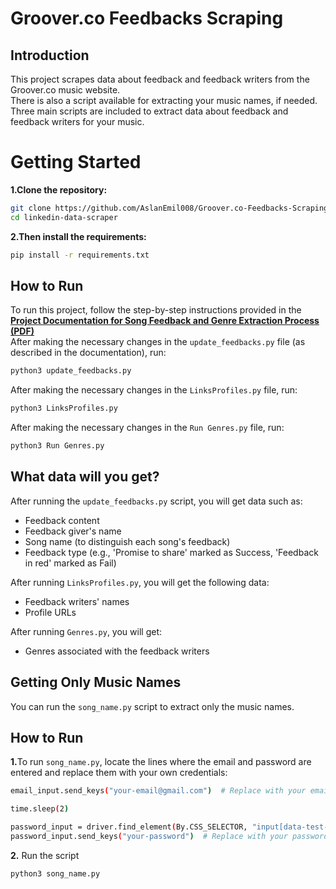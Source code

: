 # Groover.co Feedbacks Scraping
## Introduction
This project scrapes data about feedback and feedback writers from the Groover.co music website.<br>
There is also a script available for extracting your music names, if needed.<br>
Three main scripts are included to extract data about feedback and feedback writers for your music.



# Getting Started
<b>1.Clone the repository:</b>

```bash
git clone https://github.com/AslanEmil008/Groover.co-Feedbacks-Scraping.git
cd linkedin-data-scraper
```

<b>2.Then install the requirements:</b>

```bash
pip install -r requirements.txt
```
## How to Run
To run this project, follow the step-by-step instructions provided in the <br>
<b>[Project Documentation for Song Feedback and Genre Extraction Process (PDF)](https://github.com/AslanEmil008/Groover.co-Feedbacks-Scraping/blob/main/Project%20Documentation%20for%20Song%20Feedback%20and%20Genre%20Extraction%20Process.pdf)</b>
<br>
After making the necessary changes in the `update_feedbacks.py` file (as described in the documentation), run:
```bash
python3 update_feedbacks.py
```
After making the necessary changes in the `LinksProfiles.py` file, run:

```bash
python3 LinksProfiles.py
```

After making the necessary changes in the `Run Genres.py` file, run:
```bash
python3 Run Genres.py
```
## What data will you get?
After running the `update_feedbacks.py` script, you will get data such as:

- Feedback content
- Feedback giver's name
- Song name (to distinguish each song's feedback)
- Feedback type (e.g., 'Promise to share' marked as Success, 'Feedback in red' marked as Fail)

After running `LinksProfiles.py`, you will get the following data:

- Feedback writers' names
- Profile URLs

After running `Genres.py`, you will get:

- Genres associated with the feedback writers

## Getting Only Music Names
You can run the `song_name.py` script to extract only the music names.

## How to Run
<b>1.</b>To run `song_name.py`, locate the lines where the email and password are entered and replace them with your own credentials:

```bash
email_input.send_keys("your-email@gmail.com")  # Replace with your email

time.sleep(2)

password_input = driver.find_element(By.CSS_SELECTOR, "input[data-test-id='loginFormPasswordInputField']")
password_input.send_keys("your-password")  # Replace with your password
```
<b>2.</b> Run the script
```bash
python3 song_name.py
```








